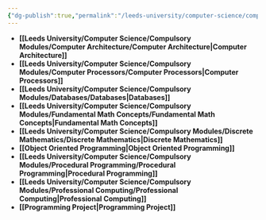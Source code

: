 ```yaml
---
{"dg-publish":true,"permalink":"/leeds-university/computer-science/compulsory-modules/compulsory-modules/","tags":["Signpost"]}
---
```


- **[[Leeds University/Computer Science/Compulsory Modules/Computer Architecture/Computer Architecture\|Computer Architecture]]**
- **[[Leeds University/Computer Science/Compulsory Modules/Computer Processors/Computer Processors\|Computer Processors]]**
- **[[Leeds University/Computer Science/Compulsory Modules/Databases/Databases\|Databases]]**
- **[[Leeds University/Computer Science/Compulsory Modules/Fundamental Math Concepts/Fundamental Math Concepts\|Fundamental Math Concepts]]**
- **[[Leeds University/Computer Science/Compulsory Modules/Discrete Mathematics/Discrete Mathematics\|Discrete Mathematics]]**
- **[[Object Oriented Programming\|Object Oriented Programming]]**
- **[[Leeds University/Computer Science/Compulsory Modules/Procedural Programming/Procedural Programming\|Procedural Programming]]**
- **[[Leeds University/Computer Science/Compulsory Modules/Professional Computing/Professional Computing\|Professional Computing]]**
- **[[Programming Project\|Programming Project]]**
